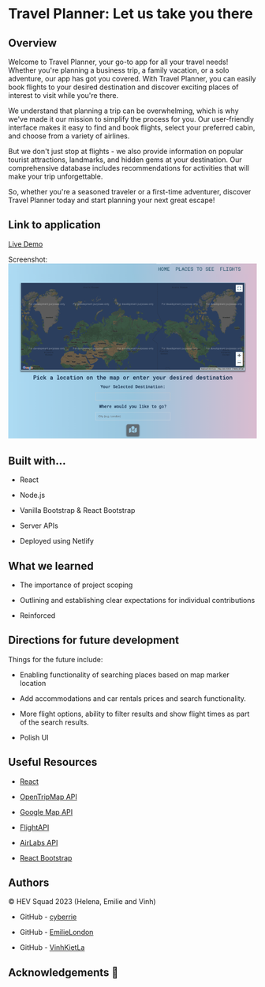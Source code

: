 # Travel Planner: Let us take you there

## Overview

Welcome to Travel Planner, your go-to app for all your travel needs!
Whether you're planning a business trip, a family vacation, or a solo adventure, our app has got you covered.
With Travel Planner, you can easily book flights to your desired destination and discover exciting places of interest to visit while you're there.

We understand that planning a trip can be overwhelming, which is why we've made it our mission to simplify the process for you.
Our user-friendly interface makes it easy to find and book flights, select your preferred cabin, and choose from a variety of airlines.

But we don't just stop at flights - we also provide information on popular tourist attractions, landmarks, and hidden gems at your destination.
Our comprehensive database includes recommendations for activities that will make your trip unforgettable.

So, whether you're a seasoned traveler or a first-time adventurer, discover Travel Planner today and start planning your next great escape!

## Link to application

[Live Demo](https://travelhev.netlify.app)

Screenshot:
![Screenshot of Application](src/components/assets/travel-planner.png)

## Built with...

- React

- Node.js

- Vanilla Bootstrap & React Bootstrap

- Server APIs

- Deployed using Netlify

## What we learned

- The importance of project scoping

- Outlining and establishing clear expectations for individual contributions

- Reinforced

## Directions for future development

Things for the future include:

- Enabling functionality of searching places based on map marker location

- Add accommodations and car rentals prices and search functionality.

- More flight options, ability to filter results and show flight times as part of the search results.

- Polish UI

## Useful Resources

- [React](https://react.dev/)

- [OpenTripMap API](https://opentripmap.io/product)

- [Google Map API](https://developers.google.com/maps/documentation/javascript/libraries-open-source)

- [FlightAPI](https://www.flightapi.io/)

- [AirLabs API](https://airlabs.co/)

- [React Bootstrap](https://react-bootstrap.github.io/)

## Authors

©️ HEV Squad 2023 (Helena, Emilie and Vinh)

- GitHub - [cyberrie](https://github.com/cyberrie)

- GitHub - [EmilieLondon](https://github.com/EmilieLondon)

- GitHub - [VinhKietLa](https://github.com/VinhKietLa)

## Acknowledgements 🌟
